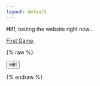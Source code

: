 ```yaml
---
layout: default
---
```


**Hi!!**, testing the website right now...

[First Game](./games/game01.html).

{% raw %}

<button>Hi!!</button>

{% endraw %}

